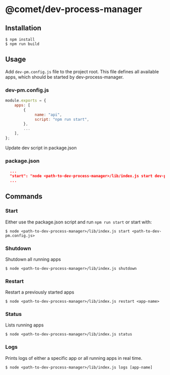 # @comet/dev-process-manager

## Installation

```console
$ npm install
$ npm run build
```

## Usage

Add `dev-pm.config.js` file to the project root.
This file defines all available apps, which should be started by dev-process-manager.

### dev-pm.config.js

```javascript
module.exports = {
    apps: [
        {
             name: "api",
             script: "npm run start",
        },
        ...
    ],
};

```

Update dev script in package.json

### package.json

```json
  ...
  "start": "node <path-to-dev-process-manager>/lib/index.js start dev-pm.config.js",
  ...
```

## Commands

### Start
Either use the package.json script and run `npm run start`
or start with:
```console
$ node <path-to-dev-process-manager>/lib/index.js start <path-to-dev-pm.config.js>
```

### Shutdown

Shutdown all running apps
```console
$ node <path-to-dev-process-manager>/lib/index.js shutdown
```

### Restart

Restart a previously started apps

```console
$ node <path-to-dev-process-manager>/lib/index.js restart <app-name>
```


### Status
Lists running apps

```console
$ node <path-to-dev-process-manager>/lib/index.js status
```

### Logs
Prints logs of either a specific app or all running apps in real time.

```console
$ node <path-to-dev-process-manager>/lib/index.js logs [app-name]
```

